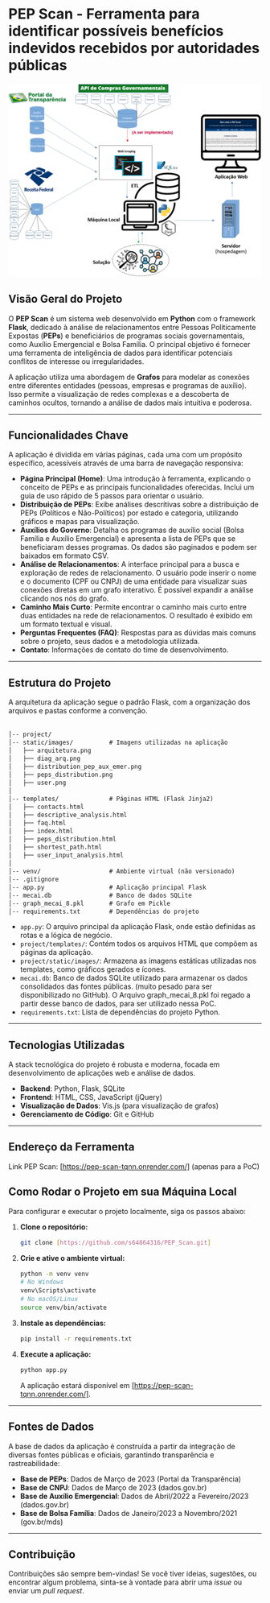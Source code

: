 # PEP Scan - Ferramenta para identificar possíveis benefícios indevidos recebidos por autoridades públicas

<p align="center">
  <img src="./static/images/arquitetura.png" alt="Arquitetura do projeto PEP Scan" width="600"/>
</p>

## Visão Geral do Projeto

O **PEP Scan** é um sistema web desenvolvido em **Python** com o framework **Flask**, dedicado à análise de relacionamentos entre Pessoas Politicamente Expostas (**PEPs**) e beneficiários de programas sociais governamentais, como Auxílio Emergencial e Bolsa Família. O principal objetivo é fornecer uma ferramenta de inteligência de dados para identificar potenciais conflitos de interesse ou irregularidades.

A aplicação utiliza uma abordagem de **Grafos** para modelar as conexões entre diferentes entidades (pessoas, empresas e programas de auxílio). Isso permite a visualização de redes complexas e a descoberta de caminhos ocultos, tornando a análise de dados mais intuitiva e poderosa.

---

## Funcionalidades Chave

A aplicação é dividida em várias páginas, cada uma com um propósito específico, acessíveis através de uma barra de navegação responsiva:

* **Página Principal (Home)**: Uma introdução à ferramenta, explicando o conceito de PEPs e as principais funcionalidades oferecidas. Inclui um guia de uso rápido de 5 passos para orientar o usuário.
* **Distribuição de PEPs**: Exibe análises descritivas sobre a distribuição de PEPs (Políticos e Não-Políticos) por estado e categoria, utilizando gráficos e mapas para visualização.
* **Auxílios do Governo**: Detalha os programas de auxílio social (Bolsa Família e Auxílio Emergencial) e apresenta a lista de PEPs que se beneficiaram desses programas. Os dados são paginados e podem ser baixados em formato CSV.
* **Análise de Relacionamentos**: A interface principal para a busca e exploração de redes de relacionamento. O usuário pode inserir o nome e o documento (CPF ou CNPJ) de uma entidade para visualizar suas conexões diretas em um grafo interativo. É possível expandir a análise clicando nos nós do grafo.
* **Caminho Mais Curto**: Permite encontrar o caminho mais curto entre duas entidades na rede de relacionamentos. O resultado é exibido em um formato textual e visual.
* **Perguntas Frequentes (FAQ)**: Respostas para as dúvidas mais comuns sobre o projeto, seus dados e a metodologia utilizada.
* **Contato**: Informações de contato do time de desenvolvimento.

---

## Estrutura do Projeto

A arquitetura da aplicação segue o padrão Flask, com a organização dos arquivos e pastas conforme a convenção.

```

│-- project/
│-- static/images/          # Imagens utilizadas na aplicação
│   ├── arquitetura.png
│   ├── diag_arq.png
│   ├── distribution_pep_aux_emer.png
│   ├── peps_distribution.png
│   ├── user.png
│
│-- templates/              # Páginas HTML (Flask Jinja2)
│   ├── contacts.html
│   ├── descriptive_analysis.html
│   ├── faq.html
│   ├── index.html
│   ├── peps_distribution.html
│   ├── shortest_path.html
│   ├── user_input_analysis.html
│
│-- venv/                   # Ambiente virtual (não versionado)
│-- .gitignore
│-- app.py                  # Aplicação principal Flask
│-- mecai.db                # Banco de dados SQLite
│-- graph_mecai_8.pkl       # Grafo em Pickle
│-- requirements.txt        # Dependências do projeto
```

* `app.py`: O arquivo principal da aplicação Flask, onde estão definidas as rotas e a lógica de negócio.
* `project/templates/`: Contém todos os arquivos HTML que compõem as páginas da aplicação.
* `project/static/images/`: Armazena as imagens estáticas utilizadas nos templates, como gráficos gerados e ícones.
* `mecai.db`: Banco de dados SQLite utilizado para armazenar os dados consolidados das fontes públicas. (muito pesado para ser disponibilizado no GitHub). O Arquivo graph_mecai_8.pkl foi regado a partir desse banco de dados, para ser utilizado nessa PoC.
* `requirements.txt`: Lista de dependências do projeto Python.

---

## Tecnologias Utilizadas

A stack tecnológica do projeto é robusta e moderna, focada em desenvolvimento de aplicações web e análise de dados.

* **Backend**: Python, Flask, SQLite
* **Frontend**: HTML, CSS, JavaScript (jQuery)
* **Visualização de Dados**: Vis.js (para visualização de grafos)
* **Gerenciamento de Código**: Git e GitHub

---
## Endereço da Ferramenta
Link PEP Scan: [https://pep-scan-tqnn.onrender.com/] (apenas para a PoC)

## Como Rodar o Projeto em sua Máquina Local

Para configurar e executar o projeto localmente, siga os passos abaixo:

1.  **Clone o repositório:**
    ```bash
    git clone [https://github.com/s64864316/PEP_Scan.git]
    ```

2.  **Crie e ative o ambiente virtual:**
    ```bash
    python -m venv venv
    # No Windows
    venv\Scripts\activate
    # No macOS/Linux
    source venv/bin/activate
    ```

3.  **Instale as dependências:**
    ```bash
    pip install -r requirements.txt
    ```

4.  **Execute a aplicação:**
    ```bash
    python app.py
    ```
    A aplicação estará disponível em [https://pep-scan-tqnn.onrender.com/].

---

## Fontes de Dados

A base de dados da aplicação é construída a partir da integração de diversas fontes públicas e oficiais, garantindo transparência e rastreabilidade:

* **Base de PEPs**: Dados de Março de 2023 (Portal da Transparência)
* **Base de CNPJ**: Dados de Março de 2023 (dados.gov.br)
* **Base de Auxílio Emergencial**: Dados de Abril/2022 a Fevereiro/2023 (dados.gov.br)
* **Base de Bolsa Família**: Dados de Janeiro/2023 a Novembro/2021 (gov.br/mds)

---

## Contribuição

Contribuições são sempre bem-vindas! Se você tiver ideias, sugestões, ou encontrar algum problema, sinta-se à vontade para abrir uma *issue* ou enviar um *pull request*.
